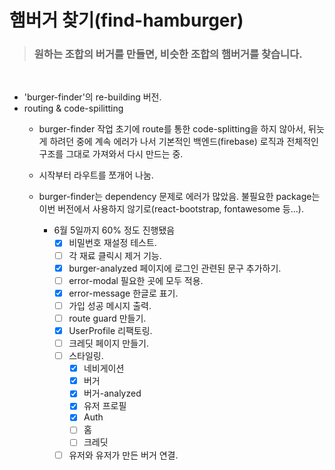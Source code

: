 # 햄버거 찾기(find-hamburger)

  ><h3>원하는 조합의 버거를 만들면, 비슷한 조합의 햄버거를 찾습니다.

<br>

* 'burger-finder'의 re-building 버전.
* routing & code-spilitting
  * burger-finder 작업 초기에 route를 통한 code-splitting을 하지 않아서, 뒤늣게 하려던 중에 계속 에러가 나서 기본적인 백엔드(firebase) 로직과 전체적인 구조를 그대로 가져와서 다시 만드는 중.
  * 시작부터 라우트를 쪼개어 나눔.
  * burger-finder는 dependency 문제로 에러가 많았음. 불필요한 package는 이번 버전에서 사용하지 않기로(react-bootstrap, fontawesome 등...).
    
    * 6월 5일까지 60% 정도 진행됐음
      - [x] 비밀번호 재설정 테스트.
      - [ ] 각 재료 클릭시 제거 기능.
      - [x] burger-analyzed 페이지에 로그인 관련된 문구 추가하기.
      - [ ] error-modal 필요한 곳에 모두 적용.
      - [x] error-message 한글로 표기.
      - [ ] 가입 성공 메시지 출력.
      - [ ] route guard 만들기.
      - [x] UserProfile 리팩토링.
      - [ ] 크레딧 페이지 만들기.
      - [ ] 스타일링.
        - [x] 네비게이션
        - [x] 버거
        - [x] 버거-analyzed
        - [x] 유저 프로필
        - [x] Auth
        - [ ] 홈
        - [ ] 크레딧
      - [ ] 유저와 유저가 만든 버거 연결.